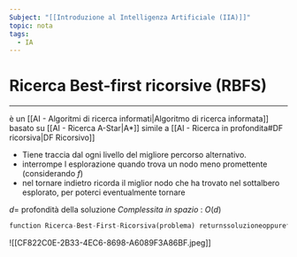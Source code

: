 ```yaml
---
Subject: "[[Introduzione al Intelligenza Artificiale (IIA)]]"
topic: nota
tags:
  - IA
---
```


# Ricerca Best-first ricorsive (RBFS)
---
è un [[AI - Algoritmi di ricerca informati|Algoritmo di ricerca informata]] basato su [[AI - Ricerca A-Star|A*]] simile a [[AI - Ricerca in profondita#DF ricorsiva|DF Ricorsivo]] 


- Tiene traccia dal ogni livello del migliore percorso alternativo.
- interrompe l esplorazione quando trova un nodo meno promettente (considerando $f$)
- nel tornare indietro ricorda il miglior nodo che ha trovato nel sottalbero esplorato, per poterci eventualmente tornare


$d=$ profondità della soluzione 
_Complessita in spazio_ : $O(d)$


```python
function Ricerca-Best-First-Ricorsiva(problema) returnssoluzioneoppurefallimento return RBFS(problema, CreaNodo(problema.Stato-iniziale), ∞)          // all’iniziof-limiteè un valoremoltogrande function RBFS(problema, nodo,f-limite) returnssoluzioneoppurefallimentoe un nuovolimiteall’ f-costo// restituiscedue valori ifproblema.TestObiettivo(nodo.Stato) thenreturnSoluzione(nodo) successori= [ ] for eachazione inproblema.Azioni(nodo.Stato) do aggiungiNodo-Figlio(problema, nodo, azione) a successori// genera isuccessori ifsuccessoriè vuoto thenreturnfallimento, ∞ for each sin successorido// valutaisuccessori s.f= max(s.g+ s.h, nodo.f)// un modoper renderemonotonaf loop do migliore= ilnodocon f minimotraisuccessori if migliore.f> f_limitethen return fallimento, migliore.f alternativa= ilsecondo nodocon f minimotraisuccessori risultato, migliore.f= RBFS(problema, migliore, min(f_limite, alternativa)) if risultato≠ fallimentothen returnrisultato
```

![[CF822C0E-2B33-4EC6-8698-A6089F3A86BF.jpeg]]